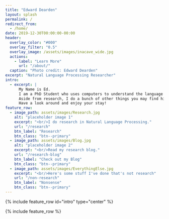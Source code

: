 ```yaml
---
title: "Edward Dearden"
layout: splash
permalink: /
redirect_from:
  - /home/
date: 2019-12-30T00:00:00-00:00
header:
  overlay_color: "#000"
  overlay_filter: "0.5"
  overlay_image: /assets/images/inacave_wide.jpg
  actions:
    - label: "Learn More"
      url: "/about/"
  caption: "Photo credit: Edward Dearden"
excerpt: "Natural Language Processing Researcher"
intro:
  - excerpt: |
      My Name is Ed.
      I am a PhD Student who uses computers to understand the language of false information.
      Aside from research, I do a bunch of other things you may find hidden away on this site.
      Have a look around and enjoy your stay!
feature_row:
  - image_path: assets/images/Research.jpg
    alt: "placeholder image 1"
    excerpt: "<br/>I do research in Natural Language Processing."
    url: "/research"
    btn_label: "Research"
    btn_class: "btn--primary"
  - image_path: assets/images/Blog.jpg
    alt: "placeholder image 2"
    excerpt: "<br/>Read my research blog."
    url: "/research-blog"
    btn_label: "Check out my Blog"
    btn_class: "btn--primary"
  - image_path: assets/images/EverythingElse.jpg
    excerpt: "<br/>Here's some stuff I've done that's not research"
    url: "/non-research"
    btn_label: "Nonsense"
    btn_class: "btn--primary"
---
```


{% include feature_row id="intro" type="center" %}

{% include feature_row %}
